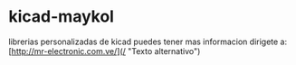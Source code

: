 # kicad-maykol
librerias personalizadas de kicad
puedes tener mas informacion dirigete a:
[http://mr-electronic.com.ve/](/ "Texto alternativo")
